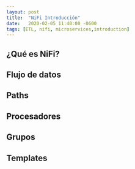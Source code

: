 ```yaml
---
layout: post
title:  "NiFi Introducción"
date:   2020-02-05 11:40:00 -0600
tags: [ETL, nifi, microservices,introduction]
---
```


## ¿Qué es NiFi?

## Flujo de datos

## Paths

## Procesadores

## Grupos

## Templates